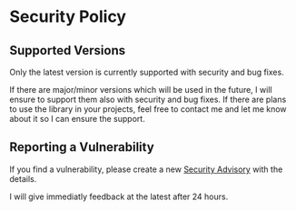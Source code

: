 # Security Policy

## Supported Versions

Only the latest version is currently supported with security and bug fixes. 

If there are major/minor versions which will be used in the future, I will ensure to support them also with security and bug fixes. If there are plans to use the library in your projects, feel free to contact me and let me know about it so I can ensure the support.

## Reporting a Vulnerability

If you find a vulnerability, please create a new [Security Advisory](https://github.com/Sharaal/sql-pg/security/advisories) with the details.

I will give immediatly feedback at the latest after 24 hours.
